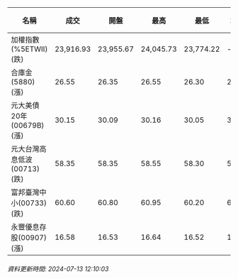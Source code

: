 | 名稱 | 成交 | 開盤 | 最高 | 最低 | 均價 | 成交金額(億) | 昨收 | 漲跌幅 | 漲跌 | 總量 | 昨量 | 振幅 |
| -------- | -------- | -------- | -------- |-------- | -------- | -------- |-------- |-------- |-------- | -------- | -------- |-------- |
|加權指數(%5ETWII) (跌)|23,916.93|23,955.67|24,045.73|23,774.22|-|5,781.05|24,390.03|1.94%|473.10|12,486,236|0|1.11%|
|合庫金(5880) (漲)|26.55|26.35|26.55|26.30|26.48|3.45|26.45|0.38%|0.10|13,045|12,299|0.95%|
|元大美債20年(00679B) (漲)|30.15|30.09|30.16|30.05|30.10|21.60|29.86|0.97%|0.29|71,754|62,791|0.37%|
|元大台灣高息低波(00713) (跌)|58.35|58.35|58.55|58.30|58.42|5.22|58.40|0.09%|0.05|8,928|11,491|0.43%|
|富邦臺灣中小(00733) (跌)|60.60|60.80|60.95|60.20|60.69|1.80|60.80|0.33%|0.20|2,970|2,405|1.23%|
|永豐優息存股(00907) (漲)|16.58|16.53|16.64|16.52|16.60|0.391|16.52|0.36%|0.06|2,353|2,358|0.73%|
###### 資料更新時間: 2024-07-13 12:10:03